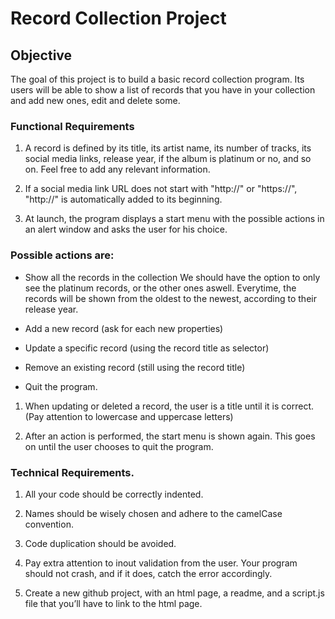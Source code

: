 # Record Collection Project
## Objective
The goal of this project is to build a basic record collection program. Its users will be able to show a list of records that you have in your collection and add new ones, edit and delete some.

### Functional Requirements

1. A record is defined by its title, its artist name, its number of tracks, its social media links, release year, if the album is platinum or no, and so on. Feel free to add any relevant information.

1. If a social media link URL does not start with "http://" or "https://", "http://" is automatically added to its beginning.

1. At launch, the program displays a start menu with the possible actions in an alert window and asks the user for his choice.

### Possible actions are:

- Show all the records in the collection
We should have the option to only see the platinum records, or the other ones aswell. Everytime, the records will be shown from the oldest to the newest, according to their release year.

- Add a new record (ask for each new properties)

- Update a specific record (using the record title as selector)

- Remove an existing record (still using the record title)

- Quit the program.

1. When updating or deleted a record, the user is a title until it is correct. (Pay attention to lowercase and uppercase letters)

1. After an action is performed, the start menu is shown again. This goes on until the user chooses to quit the program.


### Technical Requirements.

1. All your code should be correctly indented.

1. Names should be wisely chosen and adhere to the camelCase convention.

1. Code duplication should be avoided.

1. Pay extra attention to inout validation from the user. Your program should not crash, and if it does, catch the error accordingly.

1. Create a new github project, with an html page, a readme, and a script.js file that you’ll have to link to the html page.